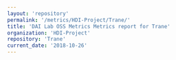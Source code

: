 ```yaml
---
layout: 'repository'
permalink: '/metrics/HDI-Project/Trane/'
title: 'DAI Lab OSS Metrics Metrics report for Trane'
organization: 'HDI-Project'
repository: 'Trane'
current_date: '2018-10-26'
---
```

